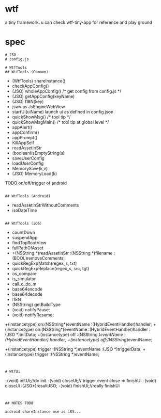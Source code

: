 # wtf
a tiny framework.  u can check wtf-tiny-app for reference and play ground

# spec
```
# JSO
# config.js 

# WtfTools
## WtfTools (Common)
```
+	(WtfTools) shareInstance()
+	checkAppConfig()
+	(JSO) wholeAppConfig() /* get config from config.js */
+	(JSO) getAppConfig(keyName)
+	(JSO) I18N(key)
+	jswv as JsEngineWebView
+	startUi(uiName) launch ui as defined in config.json
+	quickShowMsg() /* tool tip */
+	quickShowMsgMain() /* tool tip at global level */
+	appAlert()
+	appConfirm()
+	appPrompt()
+	KillAppSelf
+	readAssetInStr
+	(boolean)isEmptyString(s)
+	saveUserConfig
+	loadUserConfig
+	MemorySave(k,v)
+	(JSO) MemoryLoad(k)

TODO on/off/trigger of android
```

## WtfTools	(Android)
```
+ readAssetInStrWithoutComments
+ isoDateTime

```

## WtfTools	(iOS)
```
+	countDown
+	suspendApp
+	findTopRootView
+	fullPathOfAsset
+	+(NSString *)readAssetInStr :(NSString *)filename :(BOOL)removeComments;
+	quickRegExpMatch(regex_s, txt)
+	quickRegExpReplace(regex_s, src, tgt)
+	os_compare
+	is_simulator
+	call_c_do_m
+	base64encode
+	base64decode
+	I18N
+	(NSString) getBuildType
+ (void) notifyPause;
+ (void) notifyResume;

+(instancetype) on:(NSString*)eventName :(HybridEventHandler)handler;
+(instancetype) on:(NSString*)eventName :(HybridEventHandler)handler :(JSO *)initData;
+(instancetype) off :(NSString *)eventName :(HybridEventHandler) handler;
+(instancetype) off:(NSString*)eventName;

+(instancetype) trigger :(NSString *)eventName :(JSO *)triggerData;
+(instancetype) trigger :(NSString *)eventName;
```


# WtfUi
```
-(void) initUi;//do init
-(void) closeUi;// trigger event close => finishUi
-(void) closeUi :(JSO*)resultJSO;
-(void) finishUi;//really finishUi
```


## NOTES TODO

android shareInstance use as iOS...
